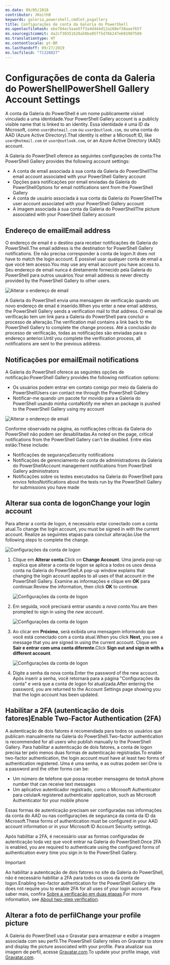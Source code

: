 ```yaml
---
ms.date: 09/05/2018
contributor: JKeithB
keywords: galeria,powershell,cmdlet,psgallery
title: Configurações de conta da Galeria do PowerShell
ms.openlocfilehash: ebe784ec5aae5ff3a4d444d12a168ef38aaef65f
ms.sourcegitcommit: 4a2cf30351620a58ba95ff5d76b247e601907589
ms.translationtype: HT
ms.contentlocale: pt-BR
ms.lasthandoff: 09/27/2019
ms.locfileid: "71328027"
---
```

# <a name="powershell-gallery-account-settings"></a><span data-ttu-id="6a21d-103">Configurações de conta da Galeria do PowerShell</span><span class="sxs-lookup"><span data-stu-id="6a21d-103">PowerShell Gallery Account Settings</span></span>

<span data-ttu-id="6a21d-104">A conta da Galeria do PowerShell é um nome publicamente visível vinculado a uma identidade.</span><span class="sxs-lookup"><span data-stu-id="6a21d-104">Your PowerShell Gallery account is a publicly visible name that is linked to an identity.</span></span> <span data-ttu-id="6a21d-105">Essa identidade é uma ID da Microsoft, como `user@hotmail.com` ou `user@outlook.com`, ou uma conta do AAD (Azure Active Directory).</span><span class="sxs-lookup"><span data-stu-id="6a21d-105">That identity is either a Microsoft ID, like `user@hotmail.com` or `user@outlook.com`, or an Azure Active Directory (AAD) account.</span></span>

<span data-ttu-id="6a21d-106">A Galeria do PowerShell oferece as seguintes configurações de conta:</span><span class="sxs-lookup"><span data-stu-id="6a21d-106">The PowerShell Gallery provides the following account settings:</span></span>

- <span data-ttu-id="6a21d-107">A conta de email associada à sua conta da Galeria do PowerShell</span><span class="sxs-lookup"><span data-stu-id="6a21d-107">The email account associated with your PowerShell Gallery account</span></span>
- <span data-ttu-id="6a21d-108">Opções para notificações por email enviadas da Galeria do PowerShell</span><span class="sxs-lookup"><span data-stu-id="6a21d-108">Options for email notifications sent from the PowerShell Gallery</span></span>
- <span data-ttu-id="6a21d-109">A conta de usuário associada à sua conta da Galeria do PowerShell</span><span class="sxs-lookup"><span data-stu-id="6a21d-109">The user account associated with your PowerShell Gallery account</span></span>
- <span data-ttu-id="6a21d-110">A imagem associada à sua conta da Galeria do PowerShell</span><span class="sxs-lookup"><span data-stu-id="6a21d-110">The picture associated with your PowerShell Gallery account</span></span>

## <a name="email-address"></a><span data-ttu-id="6a21d-111">Endereço de email</span><span class="sxs-lookup"><span data-stu-id="6a21d-111">Email address</span></span>

<span data-ttu-id="6a21d-112">O endereço de email é o destino para receber notificações de Galeria do PowerShell.</span><span class="sxs-lookup"><span data-stu-id="6a21d-112">The email address is the destination for PowerShell Gallery notifications.</span></span> <span data-ttu-id="6a21d-113">Ele não precisa corresponder à conta de logon.</span><span class="sxs-lookup"><span data-stu-id="6a21d-113">It does not have to match the login account.</span></span> <span data-ttu-id="6a21d-114">É possível usar qualquer conta de email a que você tem acesso.</span><span class="sxs-lookup"><span data-stu-id="6a21d-114">You may use any email account you have access to.</span></span> <span data-ttu-id="6a21d-115">Seu endereço de email nunca é diretamente fornecido pela Galeria do PowerShell para outros usuários.</span><span class="sxs-lookup"><span data-stu-id="6a21d-115">Your email address is never directly provided by the PowerShell Gallery to other users.</span></span>

![Alterar o endereço de email](../../Images/PSGallery_AcccountEmailAddress.png)

<span data-ttu-id="6a21d-117">A Galeria do PowerShell envia uma mensagem de verificação quando um novo endereço de email é inserido.</span><span class="sxs-lookup"><span data-stu-id="6a21d-117">When you enter a new email address, the PowerShell Gallery sends a verification mail to that address.</span></span> <span data-ttu-id="6a21d-118">O email de verificação tem um link para a Galeria do PowerShell para concluir o processo de alteração.</span><span class="sxs-lookup"><span data-stu-id="6a21d-118">The verification mail contains a link back to the PowerShell Gallery to complete the change process.</span></span> <span data-ttu-id="6a21d-119">Até a conclusão do processo de verificação, todas as notificações são enviadas para o endereço anterior.</span><span class="sxs-lookup"><span data-stu-id="6a21d-119">Until you complete the verification process, all notifications are sent to the previous address.</span></span>

## <a name="email-notifications"></a><span data-ttu-id="6a21d-120">Notificações por email</span><span class="sxs-lookup"><span data-stu-id="6a21d-120">Email notifications</span></span>

<span data-ttu-id="6a21d-121">A Galeria do PowerShell oferece as seguintes opções de notificação:</span><span class="sxs-lookup"><span data-stu-id="6a21d-121">PowerShell Gallery provides the following notification options:</span></span>

- <span data-ttu-id="6a21d-122">Os usuários podem entrar em contato comigo por meio da Galeria do PowerShell</span><span class="sxs-lookup"><span data-stu-id="6a21d-122">Users can contact me through the PowerShell Gallery</span></span>
- <span data-ttu-id="6a21d-123">Notificar-me quando um pacote for movido para a Galeria do PowerShell usando minha conta</span><span class="sxs-lookup"><span data-stu-id="6a21d-123">Notify me when an package is pushed to the PowerShell Gallery using my account</span></span>

![Alterar o endereço de email](../../Images/PSGallery_AccountEmailOptions.png)

<span data-ttu-id="6a21d-125">Conforme observado na página, as notificações críticas da Galeria do PowerShell não podem ser desabilitadas.</span><span class="sxs-lookup"><span data-stu-id="6a21d-125">As noted on the page, critical notifications from the PowerShell Gallery can't be disabled.</span></span>
<span data-ttu-id="6a21d-126">Entre elas estão:</span><span class="sxs-lookup"><span data-stu-id="6a21d-126">These include:</span></span>

- <span data-ttu-id="6a21d-127">Notificações de segurança</span><span class="sxs-lookup"><span data-stu-id="6a21d-127">Security notifications</span></span>
- <span data-ttu-id="6a21d-128">Notificações de gerenciamento de conta de administradores da Galeria do PowerShell</span><span class="sxs-lookup"><span data-stu-id="6a21d-128">Account management notifications from PowerShell Gallery administrators</span></span>
- <span data-ttu-id="6a21d-129">Notificações sobre os testes executados na Galeria do PowerShell para envios feitos</span><span class="sxs-lookup"><span data-stu-id="6a21d-129">Notifications about the tests run by the PowerShell Gallery for submissions you have made</span></span>

## <a name="change-your-login-account"></a><span data-ttu-id="6a21d-130">Alterar sua conta de logon</span><span class="sxs-lookup"><span data-stu-id="6a21d-130">Change your login account</span></span>

<span data-ttu-id="6a21d-131">Para alterar a conta de logon, é necessário estar conectado com a conta atual.</span><span class="sxs-lookup"><span data-stu-id="6a21d-131">To change the login account, you must be signed in with the current account.</span></span> <span data-ttu-id="6a21d-132">Realize as seguintes etapas para concluir alteração.</span><span class="sxs-lookup"><span data-stu-id="6a21d-132">Use the following steps to complete the change.</span></span>

![Configurações da conta de logon](../../Images/PSGallery_LoginAccountSettings.png)

1. <span data-ttu-id="6a21d-134">Clique em **Alterar conta**.</span><span class="sxs-lookup"><span data-stu-id="6a21d-134">Click on **Change Account**.</span></span> <span data-ttu-id="6a21d-135">Uma janela pop-up explica que alterar a conta de logon se aplica a todos os usos dessa conta na Galeria do PowerShell.</span><span class="sxs-lookup"><span data-stu-id="6a21d-135">A pop-up window explains that changing the login account applies to all uses of that account in the PowerShell Gallery.</span></span> <span data-ttu-id="6a21d-136">Examine as informações e clique em **OK** para continuar.</span><span class="sxs-lookup"><span data-stu-id="6a21d-136">Review the information, then click **OK** to continue.</span></span>

   ![Configurações da conta de logon](../../Images/PSGallery_LoginAccountChange-1.png)

2. <span data-ttu-id="6a21d-138">Em seguida, você precisará entrar usando a _nova conta_.</span><span class="sxs-lookup"><span data-stu-id="6a21d-138">You are then prompted to sign in using the _new account_.</span></span>

   ![Configurações da conta de logon](../../Images/PSGallery_LoginAccountChange-2.png)

3. <span data-ttu-id="6a21d-140">Ao clicar em **Próximo**, será exibida uma mensagem informando que você está conectado com a conta atual.</span><span class="sxs-lookup"><span data-stu-id="6a21d-140">When you click **Next**, you see a message that you are signed in using the current account.</span></span>
   <span data-ttu-id="6a21d-141">Clique em **Sair e entrar com uma conta diferente**.</span><span class="sxs-lookup"><span data-stu-id="6a21d-141">Click **Sign out and sign in with a different account**.</span></span>

   ![Configurações da conta de logon](../../Images/PSGallery_LoginAccountChange-3.png)

4. <span data-ttu-id="6a21d-143">Digite a senha da nova conta.</span><span class="sxs-lookup"><span data-stu-id="6a21d-143">Enter the password of the new account.</span></span> <span data-ttu-id="6a21d-144">Após inserir a senha, você retornará para a página "Configurações da conta" e verá que a conta de logon foi atualizada.</span><span class="sxs-lookup"><span data-stu-id="6a21d-144">After entering the password, you are returned to the Account Settings page showing you that the login account has been updated.</span></span>


## <a name="enable-two-factor-authentication-2fa"></a><span data-ttu-id="6a21d-145">Habilitar a 2FA (autenticação de dois fatores)</span><span class="sxs-lookup"><span data-stu-id="6a21d-145">Enable Two-Factor Authentication (2FA)</span></span>

<span data-ttu-id="6a21d-146">A autenticação de dois fatores é recomendada para todos os usuários que publicam manualmente na Galeria do PowerShell.</span><span class="sxs-lookup"><span data-stu-id="6a21d-146">Two-factor authentication is recommended for all users who publish manually to the PowerShell Gallery.</span></span> <span data-ttu-id="6a21d-147">Para habilitar a autenticação de dois fatores, a conta de logon precisa ter pelo menos duas formas de autenticação registradas.</span><span class="sxs-lookup"><span data-stu-id="6a21d-147">To enable two-factor authentication, the login account must have at least two forms of authentication registered.</span></span> <span data-ttu-id="6a21d-148">Uma é uma senha, e as outras podem ser:</span><span class="sxs-lookup"><span data-stu-id="6a21d-148">One is a password and the other forms can be:</span></span>

- <span data-ttu-id="6a21d-149">Um número de telefone que possa receber mensagens de texto</span><span class="sxs-lookup"><span data-stu-id="6a21d-149">A phone number that can receive text messages</span></span>
- <span data-ttu-id="6a21d-150">Um aplicativo autenticador registrado, como o Microsoft Authenticator para celular</span><span class="sxs-lookup"><span data-stu-id="6a21d-150">A registered authenticator application, such as Microsoft Authenticator for your mobile phone</span></span>

<span data-ttu-id="6a21d-151">Essas formas de autenticação precisam ser configuradas nas informações da conta do AAD ou nas configurações de segurança da conta da ID da Microsoft.</span><span class="sxs-lookup"><span data-stu-id="6a21d-151">These forms of authentication must be configured in your AAD account information or in your Microsoft ID Account Security settings.</span></span>

<span data-ttu-id="6a21d-152">Após habilitar a 2FA, é necessário usar as formas configuradas de autenticação toda vez que você entrar na Galeria do PowerShell.</span><span class="sxs-lookup"><span data-stu-id="6a21d-152">Once 2FA is enabled, you are required to authenticate using the configured forms of authentication every time you sign in to the PowerShell Gallery.</span></span>

> [!IMPORTANT]
> <span data-ttu-id="6a21d-153">Ao habilitar a autenticação de dois fatores no site da Galeria do PowerShell, não é necessário habilitar a 2FA para todos os usos da conta de logon.</span><span class="sxs-lookup"><span data-stu-id="6a21d-153">Enabling two-factor authentication for the PowerShell Gallery site does not require you to enable 2FA for all uses of your login account.</span></span> <span data-ttu-id="6a21d-154">Para saber mais, confira [Sobre a verificação em duas etapas](https://support.microsoft.com/help/12408/microsoft-account-about-two-step-verification).</span><span class="sxs-lookup"><span data-stu-id="6a21d-154">For more information, see [About two-step verification](https://support.microsoft.com/help/12408/microsoft-account-about-two-step-verification).</span></span>

## <a name="change-your-profile-picture"></a><span data-ttu-id="6a21d-155">Alterar a foto de perfil</span><span class="sxs-lookup"><span data-stu-id="6a21d-155">Change your profile picture</span></span>

<span data-ttu-id="6a21d-156">A Galeria do PowerShell usa o Gravatar para armazenar e exibir a imagem associada com seu perfil.</span><span class="sxs-lookup"><span data-stu-id="6a21d-156">The PowerShell Gallery relies on Gravatar to store and display the picture associated with your profile.</span></span> <span data-ttu-id="6a21d-157">Para atualizar sua imagem de perfil, acesse [Gravatar.com](http://www.gravatar.com/).</span><span class="sxs-lookup"><span data-stu-id="6a21d-157">To update your profile image, visit [Gravatar.com](http://www.gravatar.com/).</span></span>
